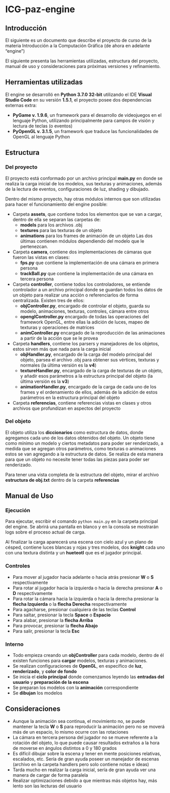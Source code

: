# ICG-paz-engine
## Introducción
El siguiente es un documento que describe el proyecto de curso de la materia Introducción a la Computación Gráfica (de ahora en adelante “engine”)

El siguiente presenta las herramientas utilizadas, estructura del proyecto, manual de uso y consideraciones para próximas versiones y refinamiento.

## Herramientas utilizadas
El engine se desarrolló en **Python 3.7.0 32-bit** utilizando el IDE **Visual Studio Code** en su versión **1.5.1**, el proyecto posee dos dependencias externas extra:
- **PyGame v. 1.9.6**, un framework para el desarrollo de videojuegos en el lenguaje Python, utilizando principalmente para campos de visión y lectura de teclas (o eventos)
- **PyOpenGL v. 3.1.5**, un framework que traduce las funcionalidades de OpenGL al lenguaje Python

## Estructura
### Del proyecto
El proyecto está conformado por un archivo principal **main.py** en donde se realiza la carga inicial de los modelos, sus texturas y animaciones, además de la lectura de eventos, configuraciones de luz, shading y dibujado.

Dentro del mismo proyecto, hay otras módulos internos que son utilizadas para hacer el funcionamiento del engine posible:
- Carpeta **assets**, que contiene todos los elementos que se van a cargar, dentro de ella se separan las carpetas de:
    - **models** para los archivos .obj
    - **textures** para las texturas de un objeto
    - **animations** para los frames de animación de un objeto 
Las dos últimas contienen módulos dependiendo del modelo que le pertenezcan.
- Carpeta **camera**, contiene dos implementaciones de cámaras que fueron las vistas en clases: 
    - **fps.py** que contiene la implementación de una cámara en primera persona
    - **trackBall.py** que contiene la implementación de una cámara en tercera persona
- Carpeta **controller**, contiene todos los controladores, se entiende controlador a un archivo principal donde se guardan todos los datos de un objeto para realizar una acción o referenciarlos de forma centralizada. Existen tres de ellos:
    - **objController.py**, encargado de controlar el objeto, guarda su modelo, animaciones, texturas, controles, cámara entre otros
    - **openglController.py** encargado de todas las operaciones del framework OpenGL, entre ellas la adición de luces, mapeo de texturas y operaciones de matrices
    - **animController.py** encargado de la reproducción de las animaciones a partir de la acción que se le provea
- Carpeta **handlers**, contiene los parsers y manejadores de los objetos, estos sirven más que nada para la carga inicial
    - **objHandler.py**, encargado de la carga del modelo principal del objeto, parsea el archivo .obj para obtener sus vértices, texturas y normales (la última versión es la **v4**)
    - **textureHandler.py**, encargado de la carga de texturas de un objeto, y añadir esos parámetros a la estructura principal del objeto (la última versión es la **v3**)
    - **animationHandler.py**, encargado de la carga de cada uno de los frames y el ordenamiento de ellos, además de la adición de estos parámetros en la estructura principal del objeto
- Carpeta **referencias**, contiene referencias vistas en clases y otros archivos que profundizan en aspectos del proyecto

### Del objeto
El objeto utiliza los **diccionarios** como estructura de datos, donde agregamos cada uno de los datos obtenidos del objeto. Un objeto tiene como mínimo un modelo y ciertos metadatos para poder ser renderizado, a medida que se agregan otros parámetros, como texturas o animaciones estos se van agregando a la estructura de datos. Se realiza de esta manera para que un objeto no necesite tener todas las piezas para poder ser renderizado.

Para tener una vista completa de la estructura del objeto, mirar el archivo **estructura de obj.txt** dentro de la carpeta **referencias**

## Manual de Uso
### Ejecución
Para ejecutar, escribir el comando `python main.py` en la carpeta principal del engine. Se abrirá una pantalla en blanco y en la consola se mostrarán logs sobre el proceso actual de carga.

Al finalizar la carga aparecerá una escena con cielo azul y un plano de césped, contiene luces blancas y rojas y tres modelos, dos **knight** cada uno con una textura distinta y un **hueteotl** que es el jugador principal.

### Controles
- Para mover al jugador hacia adelante o hacia atrás presionar **W** o **S** respectivamente
- Para rotar al jugador hacia la izquierda o hacia la derecha presionar **A** o **D** respectivamente
- Para rotar la cámara hacia la izquierda o hacia la derecha presionar la **flecha Izquierda** o la **flecha Derecha** respectivamente
- Para agacharse, presionar cualquiera de las teclas **Control**
- Para saltar, presionar la tecla **Space** o **Espacio**
- Para alabar, presionar la **flecha Arriba**
- Para provocar, presionar la **flecha Abajo**
- Para salir, presionar la tecla **Esc**

### Interno
- Todo empieza creando un **objController** para cada modelo, dentro de él existen funciones para **cargar** modelos, texturas y animaciones.
- Se realizan configuraciones de **OpenGL**, en específico de **luz**, **renderizado**, y **color de fondo**
- Se inicia el **ciclo principal** donde comenzamos leyendo las **entradas del usuario** y **preparación de la escena**
- Se preparan los modelos con la **animación** correspondiente
- Se **dibujan** los modelos

## Consideraciones
- Aunque la animación sea continua, el movimiento no, se puede mantener la tecla **W** o **S** para reproducir la animación pero no se moverá más de un espacio, lo mismo ocurre con las rotaciones
- La cámara en tercera persona del jugador no se mueve referente a la rotación del objeto, lo que puede causar resultados extraños a la hora de moverse en ángulos distintos a 0 y 180 grados
- Es difícil dibujar sobre la escena y tener en mente posiciones relativas, escalados, etc. Sería de gran ayuda poseer un manejador de escenas (archivo en la carpeta handlers pero solo contiene notas e ideas)
- Tarda mucho en realizar la carga inicial, sería de gran ayuda ver una manera de cargar de forma paralela
- Realizar optimizaciones debido a que mientras más objetos hay, más lento son las lecturas del usuario
